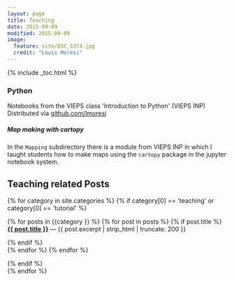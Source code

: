 ```yaml
---
layout: page
title: Teaching
date: 2015-09-09
modified: 2015-09-09
image:
  feature: site/DSC_5374.jpg
  credit: "Louis Moresi"
---
```


{% include  _toc.html %} <!-- lmth.cot_  grrrrrrr  in syntax highlighting land -->

### Python

Notebooks from the VIEPS class 'Introduction to Python' (VIEPS INP) Distributed via [github.com/lmoresi](http://lmoresi.github.com/teaching-python)

##### Map making with cartopy

In the `Mapping` subdirectory there is a module from VIEPS INP in which I taught students how to
make maps using the `cartopy` package in the jupyter notebook system.

## Teaching related Posts

{% for category in site.categories %}
{% if category[0] == 'teaching' or category[0] == 'tutorial'  %}

{% for posts in {{category }} %}
 {% for post in posts %}
  {% if post.title %}
  <b> <a href="{{ post.url }}">{{ post.title }}</a> </b> &mdash; {{ post.excerpt | strip_html | truncate: 200 }}

  {% endif %}  
 {% endfor %}
{% endfor %}

{% endif %}  
{% endfor %}
